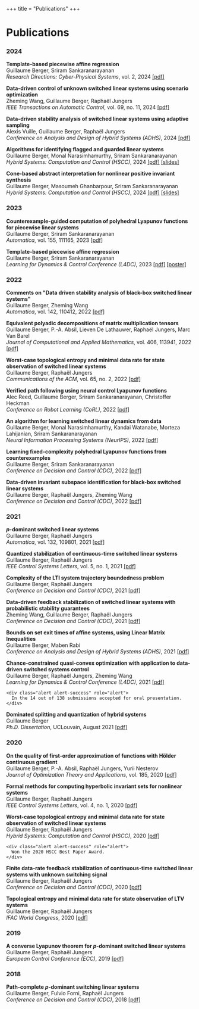 +++
title = "Publications"
+++

# Publications

### 2024

**Template-based piecewise affine regression**\
Guillaume Berger, Sriram Sankaranarayanan\
_Research Directions: Cyber-Physical Systems_, vol. 2, 2024 [[pdf]](/assets/papers/template-based-piecewise-affine-regression.pdf)

**Data-driven control of unknown switched linear systems using scenario optimization**\
Zheming Wang, Guillaume Berger, Raphaël Jungers\
_IEEE Transactions on Automatic Control_, vol. 69, no. 11, 2024 [[pdf]](/assets/papers/10.1109_TAC.2024.3382610.pdf)

**Data-driven stability analysis of switched linear systems using adaptive sampling**\
Alexis Vuille, Guillaume Berger, Raphaël Jungers\
_Conference on Analysis and Design of Hybrid Systems (ADHS)_, 2024 [[pdf]](/assets/papers/10.1016_j.ifacol.2024.07.421.pdf)

**Algorithms for identifying flagged and guarded linear systems**\
Guillaume Berger, Monal Narasimhamurthy, Sriram Sankaranarayanan\
_Hybrid Systems: Computation and Control (HSCC)_, 2024 [[pdf]](/assets/papers/10.1145_3641513.3650140.pdf) [[slides]](/assets/papers/10.1145_3641513.3650140-slides.pdf)

**Cone-based abstract interpretation for nonlinear positive invariant synthesis**\
Guillaume Berger, Masoumeh Ghanbarpour, Sriram Sankaranarayanan\
_Hybrid Systems: Computation and Control (HSCC)_, 2024 [[pdf]](/assets/papers/10.1145_3641513.3650127.pdf) [[slides]](/assets/papers/10.1145_3641513.3650127-slides.pdf)

### 2023

**Counterexample-guided computation of polyhedral Lyapunov functions for piecewise linear systems**\
Guillaume Berger, Sriram Sankaranarayanan\
_Automatica_, vol. 155, 111165, 2023 [[pdf]](/assets/papers/10.1016_j.automatica.2023.111165.pdf)

**Template-based piecewise affine regression**\
Guillaume Berger, Sriram Sankaranarayanan\
_Learning for Dynamics & Control Conference (L4DC)_, 2023 [[pdf]](/assets/papers/proceedings.mlr.press_v211_berger23a.pdf) [[poster]](/assets/papers/proceedings.mlr.press_v211_berger23a-poster.pdf)

### 2022

**Comments on "Data driven stability analysis of black-box switched linear systems"**\
Guillaume Berger, Zheming Wang\
_Automatica_, vol. 142, 110412, 2022 [[pdf]](/assets/papers/10.1016_j.automatica.2022.110412.pdf)

**Equivalent polyadic decompositions of matrix multiplication tensors**\
Guillaume Berger, P.-A. Absil, Lieven De Lathauwer, Raphaël Jungers, Marc Van Barel\
_Journal of Computational and Applied Mathematics_, vol. 406, 113941, 2022 [[pdf]](/assets/papers/10.1016_j.cam.2021.113941.pdf)

**Worst-case topological entropy and minimal data rate for state observation of switched linear systems**\
Guillaume Berger, Raphaël Jungers\
_Communications of the ACM_, vol. 65, no. 2, 2022 [[pdf]](/assets/papers/10.1145_3505269.pdf)

**Verified path following using neural control Lyapunov functions**\
Alec Reed, Guillaume Berger, Sriram Sankaranarayanan, Christoffer Heckman\
_Conference on Robot Learning (CoRL)_, 2022 [[pdf]](/assets/papers/proceedings.mlr.press_v205_reed23a.pdf)

**An algorithm for learning switched linear dynamics from data**\
Guillaume Berger, Monal Narasimhamurthy, Kandai Watanabe, Morteza Lahijanian, Sriram Sankaranarayanan\
_Neural Information Processing Systems (NeurIPS)_, 2022 [[pdf]](/assets/papers/proceedings.neurips.cc_paper_files_paper_2022_file_c415cd32375a3a020598334eb110dd29-Paper-Conference.pdf)

**Learning fixed-complexity polyhedral Lyapunov functions from counterexamples**\
Guillaume Berger, Sriram Sankaranarayanan\
_Conference on Decision and Control (CDC)_, 2022 [[pdf]](/assets/papers/10.1109_CDC51059.2022.9992338.pdf)

**Data-driven invariant subspace identification for black-box switched linear systems**\
Guillaume Berger, Raphaël Jungers, Zheming Wang\
_Conference on Decision and Control (CDC)_, 2022 [[pdf]](/assets/papers/10.1109_CDC51059.2022.9993022.pdf)

### 2021

**$p$-dominant switched linear systems**\
Guillaume Berger, Raphaël Jungers\
_Automatica_, vol. 132, 109801, 2021 [[pdf]](/assets/papers/10.1016_j.automatica.2021.109801.pdf)

**Quantized stabilization of continuous-time switched linear systems**\
Guillaume Berger, Raphaël Jungers\
_IEEE Control Systems Letters_, vol. 5, no. 1, 2021 [[pdf]](/assets/papers/10.1109_LCSYS.2020.3002068.pdf)

**Complexity of the LTI system trajectory boundedness problem**\
Guillaume Berger, Raphaël Jungers\
_Conference on Decision and Control (CDC)_, 2021 [[pdf]](/assets/papers/10.1109_CDC45484.2021.9683762.pdf)

**Data-driven feedback stabilization of switched linear systems with probabilistic stability guarantees**\
Zheming Wang, Guillaume Berger, Raphaël Jungers\
_Conference on Decision and Control (CDC)_, 2021 [[pdf]](/assets/papers/10.1109_CDC45484.2021.9683233.pdf)

**Bounds on set exit times of affine systems, using Linear Matrix Inequalities**\
Guillaume Berger, Maben Rabi\
_Conference on Analysis and Design of Hybrid Systems (ADHS)_, 2021 [[pdf]](/assets/papers/10.1016_j.ifacol.2021.08.512.pdf)

**Chance-constrained quasi-convex optimization with application to data-driven switched systems control**\
Guillaume Berger, Raphaël Jungers, Zheming Wang\
_Learning for Dynamics & Control Conference (L4DC)_, 2021 [[pdf]](/assets/papers/proceedings.mlr.press_v144_berger21a.pdf)
~~~
<div class="alert alert-success" role="alert">
  In the 14 out of 138 submissions accepted for oral presentation.
</div>
~~~

**Dominated splitting and quantization of hybrid systems**\
Guillaume Berger\
_Ph.D. Dissertation_, UCLouvain, August 2021 [[pdf]](/assets/papers/phdthesis.pdf)

### 2020

**On the quality of first-order approximation of functions with Hölder continuous gradient**\
Guillaume Berger, P.-A. Absil, Raphaël Jungers, Yurii Nesterov\
_Journal of Optimization Theory and Applications_, vol. 185, 2020 [[pdf]](/assets/papers/10.1007_s10957-020-01632-x.pdf)

**Formal methods for computing hyperbolic invariant sets for nonlinear systems**\
Guillaume Berger, Raphaël Jungers\
_IEEE Control Systems Letters_, vol. 4, no. 1, 2020 [[pdf]](/assets/papers/10.1109_LCSYS.2019.2923923.pdf)

**Worst-case topological entropy and minimal data rate for state observation of switched linear systems**\
Guillaume Berger, Raphaël Jungers\
_Hybrid Systems: Computation and Control (HSCC)_, 2020 [[pdf]](/assets/papers/10.1145_3365365.3382195.pdf)
~~~
<div class="alert alert-success" role="alert">
  Won the 2020 HSCC Best Paper Award.
</div>
~~~

**Finite data-rate feedback stabilization of continuous-time switched linear systems with unknown switching signal**\
Guillaume Berger, Raphaël Jungers\
_Conference on Decision and Control (CDC)_, 2020 [[pdf]](/assets/papers/10.1109_CDC42340.2020.9304214.pdf)

**Topological entropy and minimal data rate for state observation of LTV systems**\
Guillaume Berger, Raphaël Jungers\
_IFAC World Congress_, 2020 [[pdf]](/assets/papers/10.1016_j.ifacol.2020.12.1007.pdf)

### 2019

**A converse Lyapunov theorem for $p$-dominant switched linear systems**\
Guillaume Berger, Raphaël Jungers\
_European Control Conference (ECC)_, 2019 [[pdf]](/assets/papers/10.23919_ECC.2019.8795923.pdf)

### 2018

**Path-complete $p$-dominant switching linear systems**\
Guillaume Berger, Fulvio Forni, Raphaël Jungers\
_Conference on Decision and Control (CDC)_, 2018 [[pdf]](/assets/papers/10.1109_CDC.2018.8619703.pdf)